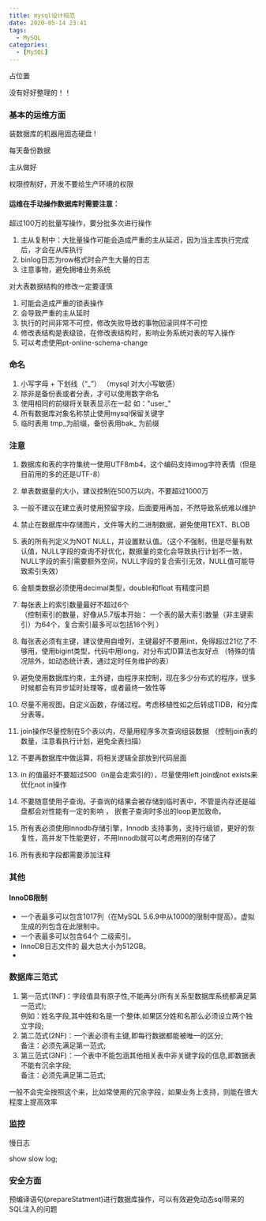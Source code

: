 ```yaml
---
title: mysql设计规范
date: 2020-05-14 23:41
tags: 
  - MySQL
categories:
  - [MySQL]
---
```


占位置

没有好好整理的！！


### 基本的运维方面
装数据库的机器用固态硬盘 !

每天备份数据

主从做好

权限控制好，开发不要给生产环境的权限

#### 运维在手动操作数据库时需要注意：  
超过100万的批量写操作，要分批多次进行操作
1. 主从复制中：大批量操作可能会造成严重的主从延迟，因为当主库执行完成后，才会在从库执行
2. binlog日志为row格式时会产生大量的日志
3. 注意事物，避免拥堵业务系统

对大表数据结构的修改一定要谨慎
1. 可能会造成严重的锁表操作
2. 会导致严重的主从延时
3. 执行的时间非常不可控，修改失败导致的事物回滚同样不可控
4. 修改表结构是表级锁，在修改表结构时，影响业务系统对表的写入操作
5. 可以考虑使用pt-online-schema-change


### 命名
1. 小写字母 + 下划线（“_”）  （mysql 对大小写敏感）
2. 除非是备份表或者分表，才可以使用数字命名
3. 使用相同的前缀将关联表显示在一起 如："user_"
4. 所有数据库对象名称禁止使用mysql保留关键字
5. 临时表用 tmp_为前缀，备份表用bak_ 为前缀



### 注意
1. 数据库和表的字符集统一使用UTF8mb4，这个编码支持imog字符表情（但是目前用的多的还是UTF-8）
2. 单表数据量的大小，建议控制在500万以内，不要超过1000万
3. 一般不建议在建立表时使用预留字段，后面要用再加，不然导致系统难以维护
4. 禁止在数据库中存储图片，文件等大的二进制数据，避免使用TEXT、BLOB
5. 表的所有列定义为NOT NULL，并设置默认值。（这个不强制，但是尽量有默认值，NULL字段的查询不好优化，数据量的变化会导致执行计划不一致，NULL字段的索引需要额外空间，NULL字段的复合索引无效，NULL值可能导致索引失效）
6. 金额类数据必须使用decimal类型，double和float 有精度问题
7. 每张表上的索引数量最好不超过6个  
（控制索引的数量，好像从5.7版本开始：
一个表的最大索引数量（非主键索引）为64个，复合索引最多可以包括16个列
）
8. 每张表必须有主键，建议使用自增列，主键最好不要用int，免得超过21亿了不够用，使用bigint类型，代码中用long，对分布式ID算法也友好点 （特殊的情况除外，如动态统计表，通过定时任务维护的表）
9. 避免使用数据库约束，主外键，由程序来控制，现在多少分布式的程序，很多时候都会有异步延时处理等，或者最终一致性等
10. 尽量不用视图，自定义函数，存储过程。考虑移植性如之后转成TIDB，和分库分表等。
11. join操作尽量控制在5个表以内，尽量用程序多次查询组装数据  （控制join表的数量，注意看执行计划，避免全表扫描）
12. 不要再数据库中做运算，将相关逻辑全部放到代码层面
13. in 的值最好不要超过500（in是会走索引的），尽量使用left join或not exists来优化not in操作  
14. 不要随意使用子查询。子查询的结果会被存储到临时表中，不管是内存还是磁盘都会对性能有一定的影响  ，  嵌套子查询时多出的loop更加致命。

15. 所有表必须使用Innodb存储引擎，Innodb 支持事务，支持行级锁，更好的恢复性，高并发下性能更好，不用Innodb就可以考虑用别的存储了

16. 所有表和字段都需要添加注释



### 其他
#### InnoDB限制
- 一个表最多可以包含1017列（在MySQL 5.6.9中从1000的限制中提高）。虚拟生成的列包含在此限制中。
- 一个表最多可以包含64个 二级索引。
- InnoDB日志文件的 最大总大小为512GB。
- 



### 数据库三范式
1. 第一范式(1NF)：字段值具有原子性,不能再分(所有关系型数据库系统都满足第一范式);  
例如：姓名字段,其中姓和名是一个整体,如果区分姓和名那么必须设立两个独立字段;
2. 第二范式(2NF)：一个表必须有主键,即每行数据都能被唯一的区分;  
 备注：必须先满足第一范式;
3. 第三范式(3NF)：一个表中不能包涵其他相关表中非关键字段的信息,即数据表不能有沉余字段;  
备注：必须先满足第二范式;


一般不会完全按照这个来，比如常使用的冗余字段，如果业务上支持，则能在很大程度上提高效率



### 监控
慢日志

show slow log;


### 安全方面
预编译语句(prepareStatment)进行数据库操作，可以有效避免动态sql带来的SQL注入的问题



